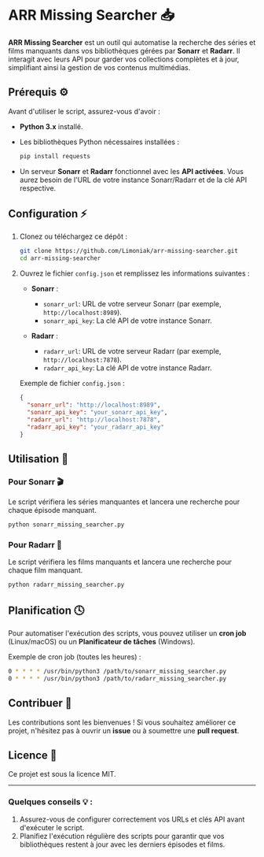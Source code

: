 # ARR Missing Searcher 📥

**ARR Missing Searcher** est un outil qui automatise la recherche des séries et films manquants dans vos bibliothèques gérées par **Sonarr** et **Radarr**. Il interagit avec leurs API pour garder vos collections complètes et à jour, simplifiant ainsi la gestion de vos contenus multimédias.

## Prérequis ⚙️

Avant d'utiliser le script, assurez-vous d'avoir :

- **Python 3.x** installé.
- Les bibliothèques Python nécessaires installées :
  ```bash
  pip install requests
  ```

- Un serveur **Sonarr** et **Radarr** fonctionnel avec les **API activées**. Vous aurez besoin de l'URL de votre instance Sonarr/Radarr et de la clé API respective.

## Configuration ⚡

1. Clonez ou téléchargez ce dépôt :
   ```bash
   git clone https://github.com/Limoniak/arr-missing-searcher.git
   cd arr-missing-searcher
   ```

2. Ouvrez le fichier `config.json` et remplissez les informations suivantes :

   - **Sonarr** :
     - `sonarr_url`: URL de votre serveur Sonarr (par exemple, `http://localhost:8989`).
     - `sonarr_api_key`: La clé API de votre instance Sonarr.

   - **Radarr** :
     - `radarr_url`: URL de votre serveur Radarr (par exemple, `http://localhost:7878`).
     - `radarr_api_key`: La clé API de votre instance Radarr.

   Exemple de fichier `config.json` :
   ```json
   {
     "sonarr_url": "http://localhost:8989",
     "sonarr_api_key": "your_sonarr_api_key",
     "radarr_url": "http://localhost:7878",
     "radarr_api_key": "your_radarr_api_key"
   }
   ```

## Utilisation 🚀

### Pour Sonarr 🎬
Le script vérifiera les séries manquantes et lancera une recherche pour chaque épisode manquant.

```bash
python sonarr_missing_searcher.py
```

### Pour Radarr 🎥
Le script vérifiera les films manquants et lancera une recherche pour chaque film manquant.

```bash
python radarr_missing_searcher.py
```

## Planification 🕓

Pour automatiser l'exécution des scripts, vous pouvez utiliser un **cron job** (Linux/macOS) ou un **Planificateur de tâches** (Windows).

Exemple de cron job (toutes les heures) :
```bash
0 * * * * /usr/bin/python3 /path/to/sonarr_missing_searcher.py
0 * * * * /usr/bin/python3 /path/to/radarr_missing_searcher.py
```

## Contribuer 🤝

Les contributions sont les bienvenues ! Si vous souhaitez améliorer ce projet, n'hésitez pas à ouvrir un **issue** ou à soumettre une **pull request**.

## Licence 📄

Ce projet est sous la licence MIT.

---

### Quelques conseils 💡 :

1. Assurez-vous de configurer correctement vos URLs et clés API avant d'exécuter le script.
2. Planifiez l'exécution régulière des scripts pour garantir que vos bibliothèques restent à jour avec les derniers épisodes et films.
